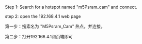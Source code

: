 
Step 1: Search for a hotspot named "m5Psram_cam" and connect.

step 2: open the 192.168.4.1 web page

第一步：搜索名为 "M5Psram_Cam" 热点，并连接。

第二步：打开192.168.4.1网页端即可